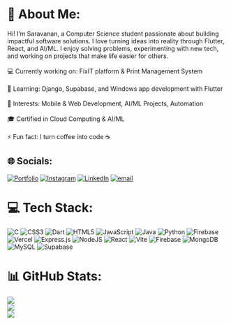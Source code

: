 # 💫 About Me: 
Hi! I’m Saravanan, a Computer Science student passionate about building impactful software solutions. I love turning ideas into reality through Flutter, React, and AI/ML. I enjoy solving problems, experimenting with new tech, and working on projects that make life easier for others.<br><br>💻 Currently working on: FixIT platform & Print Management System<br><br>🌱 Learning: Django, Supabase, and Windows app development with Flutter<br><br>🧠 Interests: Mobile & Web Development, AI/ML Projects, Automation<br><br>🎓 Certified in Cloud Computing & AI/ML<br><br>⚡ Fun fact: I turn coffee into code ☕ 


## 🌐 Socials:
[![Portfolio](https://img.shields.io/badge/Portfolio-8A2BE2)](https://saravananportfolio-pi.vercel.app/)
[![Instagram](https://img.shields.io/badge/Instagram-%23E4405F.svg?logo=Instagram&logoColor=white)](https://instagram.com/_.srvnm._) [![LinkedIn](https://img.shields.io/badge/LinkedIn-%230077B5.svg?logo=linkedin&logoColor=white)](https://linkedin.com/in/saravananm2511) [![email](https://img.shields.io/badge/Email-D14836?logo=gmail&logoColor=white)](mailto:saravanansworkspace@gmail.com) 

# 💻 Tech Stack:
![C](https://img.shields.io/badge/c-%2300599C.svg?style=for-the-badge&logo=c&logoColor=white) ![CSS3](https://img.shields.io/badge/css3-%231572B6.svg?style=for-the-badge&logo=css3&logoColor=white) ![Dart](https://img.shields.io/badge/dart-%230175C2.svg?style=for-the-badge&logo=dart&logoColor=white) ![HTML5](https://img.shields.io/badge/html5-%23E34F26.svg?style=for-the-badge&logo=html5&logoColor=white) ![JavaScript](https://img.shields.io/badge/javascript-%23323330.svg?style=for-the-badge&logo=javascript&logoColor=%23F7DF1E) ![Java](https://img.shields.io/badge/java-%23ED8B00.svg?style=for-the-badge&logo=openjdk&logoColor=white) ![Python](https://img.shields.io/badge/python-3670A0?style=for-the-badge&logo=python&logoColor=ffdd54) ![Firebase](https://img.shields.io/badge/firebase-%23039BE5.svg?style=for-the-badge&logo=firebase) ![Vercel](https://img.shields.io/badge/vercel-%23000000.svg?style=for-the-badge&logo=vercel&logoColor=white) ![Express.js](https://img.shields.io/badge/express.js-%23404d59.svg?style=for-the-badge&logo=express&logoColor=%2361DAFB) ![NodeJS](https://img.shields.io/badge/node.js-6DA55F?style=for-the-badge&logo=node.js&logoColor=white) ![React](https://img.shields.io/badge/react-%2320232a.svg?style=for-the-badge&logo=react&logoColor=%2361DAFB) ![Vite](https://img.shields.io/badge/vite-%23646CFF.svg?style=for-the-badge&logo=vite&logoColor=white) ![Firebase](https://img.shields.io/badge/firebase-a08021?style=for-the-badge&logo=firebase&logoColor=ffcd34) ![MongoDB](https://img.shields.io/badge/MongoDB-%234ea94b.svg?style=for-the-badge&logo=mongodb&logoColor=white) ![MySQL](https://img.shields.io/badge/mysql-4479A1.svg?style=for-the-badge&logo=mysql&logoColor=white) ![Supabase](https://img.shields.io/badge/Supabase-3ECF8E?style=for-the-badge&logo=supabase&logoColor=white)
# 📊 GitHub Stats:
![](https://github-readme-stats.vercel.app/api?username=Saravananms7&theme=dracula&hide_border=false&include_all_commits=false&count_private=false)<br/>
![](https://nirzak-streak-stats.vercel.app/?user=Saravananms7&theme=dracula&hide_border=false)<br/>
![](https://github-readme-stats.vercel.app/api/top-langs/?username=Saravananms7&theme=dracula&hide_border=false&include_all_commits=false&count_private=false&layout=compact)

<!-- Proudly created with GPRM ( https://gprm.itsvg.in ) -->
